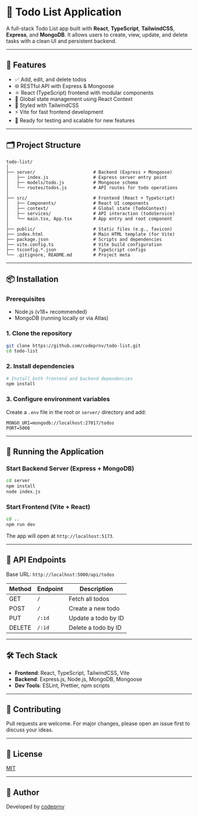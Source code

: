 # 📝 Todo List Application

A full-stack Todo List app built with **React**, **TypeScript**, **TailwindCSS**, **Express**, and **MongoDB**. It allows users to create, view, update, and delete tasks with a clean UI and persistent backend.

---

## 🚀 Features

- ✅ Add, edit, and delete todos
- 🌐 RESTful API with Express & Mongoose
- ⚛️ React (TypeScript) frontend with modular components
- 🎯 Global state management using React Context
- 💅 Styled with TailwindCSS
- ⚡ Vite for fast frontend development
- 🧪 Ready for testing and scalable for new features

---

## 🗂️ Project Structure

```plaintext
todo-list/
│
├── server/                      # Backend (Express + Mongoose)
│   ├── index.js                 # Express server entry point
│   ├── models/todo.js           # Mongoose schema
│   └── routes/todos.js          # API routes for todo operations
│
├── src/                         # Frontend (React + TypeScript)
│   ├── Components/              # React UI components
│   ├── context/                 # Global state (TodoContext)
│   ├── services/                # API interaction (todoService)
│   └── main.tsx, App.tsx        # App entry and root component
│
├── public/                      # Static files (e.g., favicon)
├── index.html                   # Main HTML template (for Vite)
├── package.json                 # Scripts and dependencies
├── vite.config.ts               # Vite build configuration
├── tsconfig.*.json              # TypeScript configs
└── .gitignore, README.md        # Project meta
```

---

## 📦 Installation

### Prerequisites

* Node.js (v18+ recommended)
* MongoDB (running locally or via Atlas)

### 1. Clone the repository

```bash
git clone https://github.com/codeprnv/todo-list.git
cd todo-list
```

### 2. Install dependencies

```bash
# Install both frontend and backend dependencies
npm install
```

### 3. Configure environment variables

Create a `.env` file in the root or `server/` directory and add:

```env
MONGO_URI=mongodb://localhost:27017/todos
PORT=5000
```

---

## 🧪 Running the Application

### Start Backend Server (Express + MongoDB)

```bash
cd server
npm install
node index.js
```

### Start Frontend (Vite + React)

```bash
cd ..
npm run dev
```

The app will open at `http://localhost:5173`.

---

## 📁 API Endpoints

Base URL: `http://localhost:5000/api/todos`

| Method | Endpoint | Description         |
| ------ | -------- | ------------------- |
| GET    | `/`      | Fetch all todos     |
| POST   | `/`      | Create a new todo   |
| PUT    | `/:id`   | Update a todo by ID |
| DELETE | `/:id`   | Delete a todo by ID |

---

## 🛠️ Tech Stack

* **Frontend**: React, TypeScript, TailwindCSS, Vite
* **Backend**: Express.js, Node.js, MongoDB, Mongoose
* **Dev Tools**: ESLint, Prettier, npm scripts

---

## 🙌 Contributing

Pull requests are welcome. For major changes, please open an issue first to discuss your ideas.

---

## 📄 License

[MIT](LICENSE)

---

## 👤 Author

Developed by [codeprnv](https://github.com/codeprnv)

